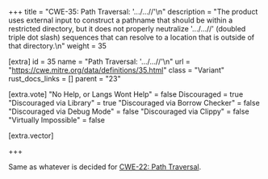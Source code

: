 +++
title = "CWE-35: Path Traversal: '.../...//'\n"
description = "The product uses external input to construct a pathname that should be within a restricted directory, but it does not properly neutralize '.../...//' (doubled triple dot slash) sequences that can resolve to a location that is outside of that directory.\n"
weight = 35

[extra]
id = 35
name = "Path Traversal: '.../...//'\n"
url = "https://cwe.mitre.org/data/definitions/35.html"
class = "Variant"
rust_docs_links = []
parent = "23"

[extra.vote]
"No Help, or Langs Wont Help" = false
Discouraged = true
"Discouraged via Library" = true
"Discouraged via Borrow Checker" = false
"Discouraged via Debug Mode" = false
"Discouraged via Clippy" = false
"Virtually Impossible" = false

[extra.vector]

+++

Same as whatever is decided for [CWE-22: Path Traversal](/rust-are-we-secure-yet/cwes/cwe-22).